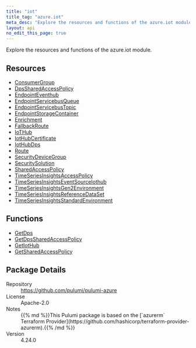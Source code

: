 ```yaml
---
title: "iot"
title_tag: "azure.iot"
meta_desc: "Explore the resources and functions of the azure.iot module."
layout: api
no_edit_this_page: true
---
```


<!-- WARNING: this file was generated by Pulumi Docs Generator. -->
<!-- Do not edit by hand unless you're certain you know what you are doing! -->

Explore the resources and functions of the azure.iot module.

<h2 id="resources">Resources</h2>
<ul class="api">
    <li><a href="consumergroup" title="ConsumerGroup"><span class="api-symbol api-symbol--resource"></span>ConsumerGroup</a></li>
    <li><a href="dpssharedaccesspolicy" title="DpsSharedAccessPolicy"><span class="api-symbol api-symbol--resource"></span>DpsSharedAccessPolicy</a></li>
    <li><a href="endpointeventhub" title="EndpointEventhub"><span class="api-symbol api-symbol--resource"></span>EndpointEventhub</a></li>
    <li><a href="endpointservicebusqueue" title="EndpointServicebusQueue"><span class="api-symbol api-symbol--resource"></span>EndpointServicebusQueue</a></li>
    <li><a href="endpointservicebustopic" title="EndpointServicebusTopic"><span class="api-symbol api-symbol--resource"></span>EndpointServicebusTopic</a></li>
    <li><a href="endpointstoragecontainer" title="EndpointStorageContainer"><span class="api-symbol api-symbol--resource"></span>EndpointStorageContainer</a></li>
    <li><a href="enrichment" title="Enrichment"><span class="api-symbol api-symbol--resource"></span>Enrichment</a></li>
    <li><a href="fallbackroute" title="FallbackRoute"><span class="api-symbol api-symbol--resource"></span>FallbackRoute</a></li>
    <li><a href="iothub" title="IoTHub"><span class="api-symbol api-symbol--resource"></span>IoTHub</a></li>
    <li><a href="iothubcertificate" title="IotHubCertificate"><span class="api-symbol api-symbol--resource"></span>IotHubCertificate</a></li>
    <li><a href="iothubdps" title="IotHubDps"><span class="api-symbol api-symbol--resource"></span>IotHubDps</a></li>
    <li><a href="route" title="Route"><span class="api-symbol api-symbol--resource"></span>Route</a></li>
    <li><a href="securitydevicegroup" title="SecurityDeviceGroup"><span class="api-symbol api-symbol--resource"></span>SecurityDeviceGroup</a></li>
    <li><a href="securitysolution" title="SecuritySolution"><span class="api-symbol api-symbol--resource"></span>SecuritySolution</a></li>
    <li><a href="sharedaccesspolicy" title="SharedAccessPolicy"><span class="api-symbol api-symbol--resource"></span>SharedAccessPolicy</a></li>
    <li><a href="timeseriesinsightsaccesspolicy" title="TimeSeriesInsightsAccessPolicy"><span class="api-symbol api-symbol--resource"></span>TimeSeriesInsightsAccessPolicy</a></li>
    <li><a href="timeseriesinsightseventsourceiothub" title="TimeSeriesInsightsEventSourceIothub"><span class="api-symbol api-symbol--resource"></span>TimeSeriesInsightsEventSourceIothub</a></li>
    <li><a href="timeseriesinsightsgen2environment" title="TimeSeriesInsightsGen2Environment"><span class="api-symbol api-symbol--resource"></span>TimeSeriesInsightsGen2Environment</a></li>
    <li><a href="timeseriesinsightsreferencedataset" title="TimeSeriesInsightsReferenceDataSet"><span class="api-symbol api-symbol--resource"></span>TimeSeriesInsightsReferenceDataSet</a></li>
    <li><a href="timeseriesinsightsstandardenvironment" title="TimeSeriesInsightsStandardEnvironment"><span class="api-symbol api-symbol--resource"></span>TimeSeriesInsightsStandardEnvironment</a></li>
</ul>

<h2 id="functions">Functions</h2>
<ul class="api">
    <li><a href="getdps" title="GetDps"><span class="api-symbol api-symbol--function"></span>GetDps</a></li>
    <li><a href="getdpssharedaccesspolicy" title="GetDpsSharedAccessPolicy"><span class="api-symbol api-symbol--function"></span>GetDpsSharedAccessPolicy</a></li>
    <li><a href="getiothub" title="GetIotHub"><span class="api-symbol api-symbol--function"></span>GetIotHub</a></li>
    <li><a href="getsharedaccesspolicy" title="GetSharedAccessPolicy"><span class="api-symbol api-symbol--function"></span>GetSharedAccessPolicy</a></li>
</ul>

<h2 id="package-details">Package Details</h2>
<dl class="package-details">
	<dt>Repository</dt>
	<dd><a href="https://github.com/pulumi/pulumi-azure">https://github.com/pulumi/pulumi-azure</a></dd>
	<dt>License</dt>
	<dd>Apache-2.0</dd>
	<dt>Notes</dt>
	<dd>{{% md %}}This Pulumi package is based on the [`azurerm` Terraform Provider](https://github.com/hashicorp/terraform-provider-azurerm).{{% /md %}}</dd>
	<dt>Version</dt>
	<dd>4.24.0</dd>
</dl>

